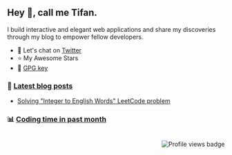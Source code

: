 ## Hey :wave:, call me **Tifan**.

I build interactive and elegant web applications and share my discoveries through my blog to empower fellow developers.

- :speech_balloon: Let's chat on [Twitter](https://twitter.com/tifandotme)
- :star: My Awesome Stars
- :key: [GPG key](https://github.com/tifandotme.gpg)

### :memo: [Latest blog posts](https://tifan.me/blog)

<!-- BLOG-POST-LIST:START -->
- [Solving &quot;Integer to English Words&quot; LeetCode problem](https://tifan.me/blog/integer-to-english-words)
<!-- BLOG-POST-LIST:END -->

### :bar_chart: [Coding time in past month](https://wakatime.com/@tifandotme)

<!--START_SECTION:waka-->
<!--END_SECTION:waka-->

<br>
<picture>
  <img
    alt="Profile views badge"
    src="https://komarev.com/ghpvc/?username=tifandotme&style=flat-square"
    align="right"
  />
</picture>

<!-- <h2>My stats</h2>
<p align="center">
  <picture>
    <source
      srcset="https://tifandotme-stats.vercel.app/api?username=tifandotme&show_icons=true&hide_rank=true&custom_title=Stats&hide=contribs&count_private=true&hide_border=true&theme=github_dark&disable_animations=true"
      media="(prefers-color-scheme: dark)"
    />
    <img
      alt="Stats"
      src="https://tifandotme-stats.vercel.app/api?username=tifandotme&show_icons=true&hide_rank=true&custom_title=Stats&hide=contribs&count_private=true&hide_border=true&theme=github_light&disable_animations=true"
    />
  </picture>

  <picture>
    <source
      srcset="https://tifandotme-stats.vercel.app/api/top-langs/?username=tifandotme&hide=html%2Ccss&layout=compact&disable_animations=true&hide_border=true&theme=github_dark&size_weight=0.8&count_weight=0.2"
      media="(prefers-color-scheme: dark)"
    />
    <img
      alt="Most used languages"
      src="https://tifandotme-stats.vercel.app/api/top-langs/?username=tifandotme&hide=html%2Ccss&layout=compact&disable_animations=true&hide_border=true&theme=github_light&size_weight=0.8&count_weight=0.2"
    />
  </picture>
</p> -->

<!-- <a href="https://tifan.me">
  <img
    alt="Logo"
    src="https://raw.githubusercontent.com/tifandotme/website/master/src/app/icon.png"
    width="190px"
    align="right"
  />
</a> -->

<!--
- https://github.blog/changelog/2022-05-19-specify-theme-context-for-images-in-markdown-beta/
- https://www.githubtrends.io/wrapped/tifandotme
-->
